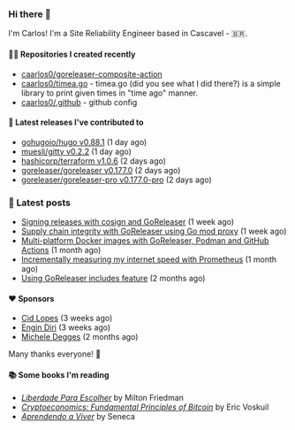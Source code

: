### Hi there 👋

I'm Carlos! I'm a Site Reliability Engineer based in Cascavel - 🇧🇷.

#### 👨‍💻 Repositories I created recently
- [caarlos0/goreleaser-composite-action](https://github.com/caarlos0/goreleaser-composite-action)
- [caarlos0/timea.go](https://github.com/caarlos0/timea.go) - timea.go (did you see what I did there?) is a simple library to print given times in &#34;time ago&#34; manner.
- [caarlos0/.github](https://github.com/caarlos0/.github) - github config

#### 🚀 Latest releases I've contributed to


- [gohugoio/hugo v0.88.1](https://github.com/gohugoio/hugo/releases/tag/v0.88.1) (1 day ago)
- [muesli/gitty v0.2.2](https://github.com/muesli/gitty/releases/tag/v0.2.2) (1 day ago)
- [hashicorp/terraform v1.0.6](https://github.com/hashicorp/terraform/releases/tag/v1.0.6) (2 days ago)
- [goreleaser/goreleaser v0.177.0](https://github.com/goreleaser/goreleaser/releases/tag/v0.177.0) (2 days ago)
- [goreleaser/goreleaser-pro v0.177.0-pro](https://github.com/goreleaser/goreleaser-pro/releases/tag/v0.177.0-pro) (2 days ago)

### 📄 Latest posts
- [Signing releases with cosign and GoReleaser](https://carlosbecker.com/posts/goreleaser-cosign/) (1 week ago)
- [Supply chain integrity with GoReleaser using Go mod proxy](https://carlosbecker.com/posts/supply-chain-goreleaser-go-mod-proxy/) (1 week ago)
- [Multi-platform Docker images with GoReleaser, Podman and GitHub Actions](https://carlosbecker.com/posts/goreleaser-actions-podman/) (1 month ago)
- [Incrementally measuring my internet speed with Prometheus](https://carlosbecker.com/posts/speedtest-prometheus/) (1 month ago)
- [Using GoReleaser includes feature](https://carlosbecker.com/posts/goreleaser-includes/) (2 months ago)

#### ❤️ Sponsors
- [Cid Lopes](https://github.com/supercid) (3 weeks ago)
- [Engin Diri](https://github.com/dirien) (3 weeks ago)
- [Michele Degges](https://github.com/mdeggies) (2 months ago)

Many thanks everyone! 🙏

#### 📚 Some books I'm reading
- _[Liberdade Para Escolher](https://www.goodreads.com/book/show/17238591-liberdade-para-escolher)_ by Milton Friedman
- _[Cryptoeconomics: Fundamental Principles of Bitcoin](https://www.goodreads.com/book/show/56919322-cryptoeconomics)_ by Eric Voskuil
- _[Aprendendo a Viver](https://www.goodreads.com/book/show/28219486-aprendendo-a-viver)_ by Seneca
